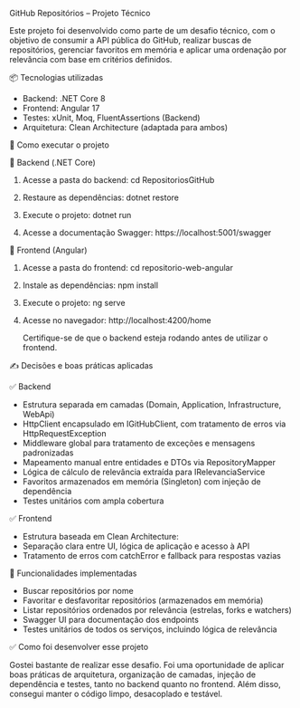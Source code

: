 GitHub Repositórios – Projeto Técnico

Este projeto foi desenvolvido como parte de um desafio técnico, com o objetivo de consumir a API pública do GitHub, realizar buscas de repositórios, gerenciar favoritos em memória e aplicar uma ordenação por relevância com base em critérios definidos.

📦 Tecnologias utilizadas

- Backend: .NET Core 8
- Frontend: Angular 17
- Testes: xUnit, Moq, FluentAssertions (Backend)
- Arquitetura: Clean Architecture (adaptada para ambos)

🚀 Como executar o projeto

🔹 Backend (.NET Core)

1. Acesse a pasta do backend:
   cd RepositoriosGitHub

2. Restaure as dependências:
   dotnet restore

3. Execute o projeto:
   dotnet run

4. Acesse a documentação Swagger:
   https://localhost:5001/swagger

🔹 Frontend (Angular)

1. Acesse a pasta do frontend:
   cd repositorio-web-angular

2. Instale as dependências:
   npm install

3. Execute o projeto:
   ng serve

4. Acesse no navegador:
   http://localhost:4200/home
   
   Certifique-se de que o backend esteja rodando antes de utilizar o frontend.

✍️ Decisões e boas práticas aplicadas

✅ Backend

- Estrutura separada em camadas (Domain, Application, Infrastructure, WebApi)
- HttpClient encapsulado em IGitHubClient, com tratamento de erros via HttpRequestException
- Middleware global para tratamento de exceções e mensagens padronizadas
- Mapeamento manual entre entidades e DTOs via RepositoryMapper
- Lógica de cálculo de relevância extraída para IRelevanciaService
- Favoritos armazenados em memória (Singleton) com injeção de dependência
- Testes unitários com ampla cobertura

✅ Frontend

- Estrutura baseada em Clean Architecture:
- Separação clara entre UI, lógica de aplicação e acesso à API
- Tratamento de erros com catchError e fallback para respostas vazias

📌 Funcionalidades implementadas

- Buscar repositórios por nome
- Favoritar e desfavoritar repositórios (armazenados em memória)
- Listar repositórios ordenados por relevância (estrelas, forks e watchers)
- Swagger UI para documentação dos endpoints
- Testes unitários de todos os serviços, incluindo lógica de relevância

✅ Como foi desenvolver esse projeto

Gostei bastante de realizar esse desafio. Foi uma oportunidade de aplicar boas práticas de arquitetura, organização de camadas, injeção de dependência e testes, tanto no backend quanto no frontend. Além disso, consegui manter o código limpo, desacoplado e testável.
